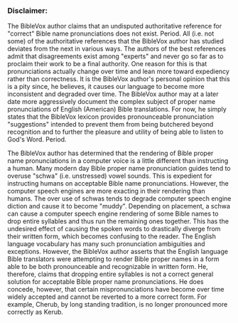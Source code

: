 ### Disclaimer:

The BibleVox author claims that an undisputed authoritative reference for "correct" Bible name pronunciations does not exist. Period. All (i.e. not some) of the authoritative references that the BibleVox author has studied deviates from the next in various ways. The authors of the best references admit that disagreements exist among "experts" and never go so far as to proclaim their work to be a final authority. One reason for this is that pronunciations actually change over time and lean more toward expediency rather than correctness. It is the BibleVox author's personal opinion that this is a pity since, he believes, it causes our language to become more inconsistent and degraded over time. The BibleVox author may at a later date more aggressively document the complex subject of proper name pronunciations of English (American) Bible translations. For now, he simply states that the BibleVox lexicon provides pronounceable pronunciation "suggestions" intended to prevent them from being butchered beyond recognition and to further the pleasure and utility of being able to listen to God's Word. Period.

The BibleVox author has determined that the rendering of Bible proper name pronunciations in a computer voice is a little different than instructing a human. Many modern day Bible proper name pronunciation guides tend to overuse "schwa" (i.e. unstressed) vowel sounds. This is expedient for instructing humans on acceptable Bible name pronunciations. However, the computer speech engines are more exacting in their rendering than humans. The over use of schwas tends to degrade computer speech engine diction and cause it to become "muddy". Depending on placement, a schwa can cause a computer speech engine rendering of some Bible names to drop entire syllables and thus run the remaining ones together. This has the undesired effect of causing the spoken words to drastically diverge from their written form, which becomes confusing to the reader. The English language vocabulary has many such pronunciation ambiguities and exceptions. However, the BibleVox author asserts that the English language Bible translators were attempting to render Bible proper names in a form able to be both pronounceable and recognizable in written form. He, therefore, claims that dropping entire syllables is not a correct general solution for acceptable Bible proper name pronunciations. He does concede, however, that certain mispronunciations have become over time widely accepted and cannot be reverted to a more correct form. For example, Cherub, by long standing tradition, is no longer pronounced more correctly as Kerub.